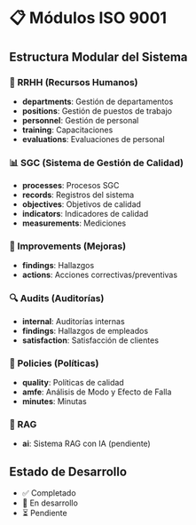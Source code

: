 # 📋 Módulos ISO 9001

## Estructura Modular del Sistema

### 👥 RRHH (Recursos Humanos)
- **departments**: Gestión de departamentos
- **positions**: Gestión de puestos de trabajo
- **personnel**: Gestión de personal
- **training**: Capacitaciones
- **evaluations**: Evaluaciones de personal

### 📊 SGC (Sistema de Gestión de Calidad)
- **processes**: Procesos SGC
- **records**: Registros del sistema
- **objectives**: Objetivos de calidad
- **indicators**: Indicadores de calidad
- **measurements**: Mediciones

### 🔧 Improvements (Mejoras)
- **findings**: Hallazgos
- **actions**: Acciones correctivas/preventivas

### 🔍 Audits (Auditorías)
- **internal**: Auditorías internas
- **findings**: Hallazgos de empleados
- **satisfaction**: Satisfacción de clientes

### 📑 Policies (Políticas)
- **quality**: Políticas de calidad
- **amfe**: Análisis de Modo y Efecto de Falla
- **minutes**: Minutas

### 🤖 RAG
- **ai**: Sistema RAG con IA (pendiente)

## Estado de Desarrollo
- ✅ Completado
- 🚧 En desarrollo
- ⏳ Pendiente